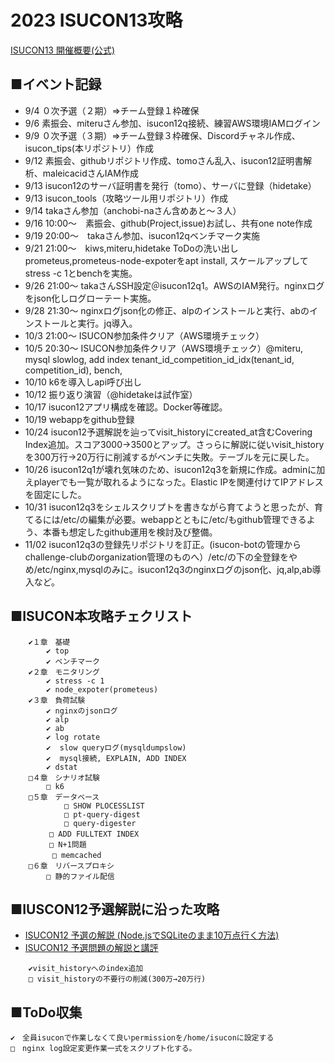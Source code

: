 # 2023 ISUCON13攻略

[ISUCON13 開催概要(公式)](https://isucon.net/archives/57566481.html)

## ■イベント記録  
- 9/4 ０次予選（２期）⇒チーム登録１枠確保
- 9/6 素振会、miteruさん参加、isucon12q接続、練習AWS環境IAMログイン
- 9/9 ０次予選（３期）⇒チーム登録３枠確保、Discordチャネル作成、isucon_tips(本リポジトリ）作成
- 9/12 素振会、githubリポジトリ作成、tomoさん乱入、isucon12証明書解析、maleicacidさんIAM作成
- 9/13 isucon12のサーバ証明書を発行（tomo）、サーバに登録（hidetake）
- 9/13 isucon_tools（攻略ツール用リポジトリ）作成
- 9/14 takaさん参加（anchobi-naさん含めあと～３人）
- 9/16 10:00～　素振会、github(Project,issue)お試し、共有one note作成
- 9/19 20:00～　takaさん参加、isucon12qベンチマーク実施
- 9/21 21:00～　kiws,miteru,hidetake ToDoの洗い出し prometeus,prometeus-node-expoterをapt install, スケールアップしてstress -c 1とbenchを実施。
- 9/26 21:00～ takaさんSSH設定＠isucon12q1。AWSのIAM発行。nginxログをjson化しログローテート実施。
- 9/28 21:30～ nginxログjson化の修正、alpのインストールと実行、abのインストールと実行。jq導入。
- 10/3 21:00～ ISUCON参加条件クリア（AWS環境チェック）
- 10/5 20:30～ ISUCON参加条件クリア（AWS環境チェック）@miteru, mysql slowlog, add index tenant_id_competition_id_idx(tenant_id, competition_id), bench,
- 10/10 k6を導入しapi呼び出し
- 10/12 振り返り演習（@hidetakeは試作室）
- 10/17 isucon12アプリ構成を確認。Docker等確認。
- 10/19 webappをgithub登録
- 10/24 isucon12予選解説を辿ってvisit_historyにcreated_at含むCovering Index追加。スコア3000→3500とアップ。さっらに解説に従いvisit_historyを300万行→20万行に削減するがベンチに失敗。テーブルを元に戻した。
- 10/26 isucon12q1が壊れ気味のため、isucon12q3を新規に作成。adminに加えplayerでも一覧が取れるようになった。Elastic IPを関連付けてIPアドレスを固定にした。
- 10/31 isucon12q3をシェルスクリプトを書きながら育てようと思ったが、育てるには/etc/の編集が必要。webappとともに/etc/もgithub管理できるよう、本番も想定したgithub運用を検討及び整備。
- 11/02 isucon12q3の登録先リポジトリを訂正。(isucon-botの管理からchallenge-clubのorganization管理のものへ）/etc/の下の全登録をやめ/etc/nginx,mysqlのみに。isucon12q3のnginxログのjson化、jq,alp,ab導入など。  

## ■ISUCON本攻略チェクリスト
```
	✔１章　基礎
		✔ top
		✔ ベンチマーク
	✔２章　モニタリング
		✔ stress -c 1
		✔ node_expoter(prometeus)
  	✔３章　負荷試験
		✔ nginxのjsonログ
		✔ alp
		✔ ab
  		✔ log rotate
		✔  slow queryログ(mysqldumpslow)
		✔  mysql接続, EXPLAIN, ADD INDEX
		✔ dstat
	□４章　シナリオ試験
		□ k6
	□５章　データベース
    		□ SHOW PLOCESSLIST
     		□ pt-query-digest
     		□ query-digester
      　	□ ADD FULLTEXT INDEX
      　	□ N+1問題
    　　	□ memcached
	□６章　リバースプロキシ
		□ 静的ファイル配信
```
## ■IUSCON12予選解説に沿った攻略
- [ISUCON12 予選の解説 (Node.jsでSQLiteのまま10万点行く方法)](https://isucon.net/archives/56842718.html)  
- [ISUCON12 予選問題の解説と講評](https://isucon.net/archives/56850281.html)  
```
	✔visit_historyへのindex追加
	□ visit_historyの不要行の削減(300万→20万行)
```
## ■ToDo収集
    ✔　全員isuconで作業しなくて良いpermissionを/home/isuconに設定する
    □　nginx log設定変更作業一式をスクリプト化する。
